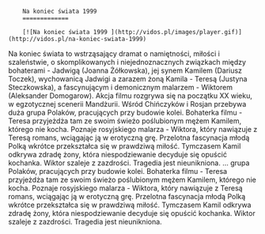 
        Na koniec świata 1999 
        =============
        
        [![Na koniec świata 1999 ](http://vidos.pl/images/player.gif)](http://vidos.pl/na-koniec-swiata-1999)
        
        
 Na koniec świata to wstrząsający dramat o namiętności, miłości i szaleństwie, o skomplikowanych i niejednoznacznych związkach między bohaterami - Jadwigą (Joanna Żółkowska), jej synem Kamilem (Dariusz Toczek), wychowanicą Jadwigi a zarazem żoną Kamila - Teresą (Justyna Steczkowska), a fascynującym i demonicznym malarzem - Wiktorem (Aleksander Domogarow). Akcja filmu rozgrywa się na początku XX wieku, w egzotycznej scenerii Mandżurii. Wśród Chińczyków i Rosjan przebywa duża grupa Polaków, pracujących przy budowie kolei. Bohaterka filmu - Teresa przyjeżdża tam ze swoim świeżo poślubionym mężem Kamilem, którego nie kocha. Poznaje rosyjskiego malarza - Wiktora, który nawiązuje z Teresą romans, wciągając ją w erotyczną grę. Przelotna fascynacja młodą Polką wkrótce przekształca się w prawdziwą miłość. Tymczasem Kamil odkrywa zdradę żony, która niespodziewanie decyduje się opuścić kochanka. Wiktor szaleje z zazdrości. Tragedia jest nieunikniona.   ... grupa Polaków, pracujących przy budowie kolei. Bohaterka filmu - Teresa przyjeżdża tam ze swoim świeżo poślubionym mężem Kamilem, którego nie kocha. Poznaje rosyjskiego malarza - Wiktora, który nawiązuje z Teresą romans, wciągając ją w erotyczną grę. Przelotna fascynacja młodą Polką wkrótce przekształca się w prawdziwą miłość. Tymczasem Kamil odkrywa zdradę żony, która niespodziewanie decyduje się opuścić kochanka. Wiktor szaleje z zazdrości. Tragedia jest nieunikniona.
    